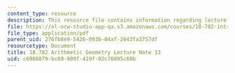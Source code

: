 ```yaml
---
content_type: resource
description: This resource file contains information regarding lecture note 13.
file: https://ol-ocw-studio-app-qa.s3.amazonaws.com/courses/18-782-introduction-to-arithmetic-geometry-fall-2013/c6986079bc69909f419f02c76095c60b_MIT18_782F13_lec13.pdf
file_type: application/pdf
parent_uid: 276fb8e9-5426-093b-04af-2643fa3757df
resourcetype: Document
title: 18.782 Arithmetic Geometry Lecture Note 13
uid: c6986079-bc69-909f-419f-02c76095c60b
---
```

